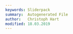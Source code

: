 ```yaml
---
keywords: Sliderpack
summary:  Autogenerated File
author:   Christoph Hart
modified: 18.03.2019
---
```


